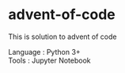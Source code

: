 # advent-of-code

This is solution to advent of code

Language : Python 3+<br />
Tools : Jupyter Notebook
